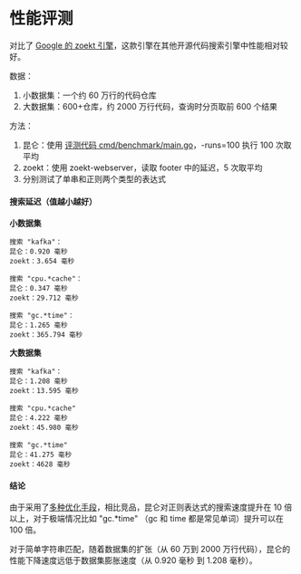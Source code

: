 性能评测
======


对比了 [Google 的 zoekt 引擎](https://github.com/google/zoekt)，这款引擎在其他开源代码搜索引擎中性能相对较好。

数据：
1.  小数据集：一个约 60 万行的代码仓库
2.  大数据集：600+仓库，约 2000 万行代码，查询时分页取前 600 个结果

方法：
1.  昆仑：使用 [评测代码 cmd/benchmark/main.go](/cmd/benchmark/main.go)，-runs=100 执行 100 次取平均
2.  zoekt：使用 zoekt-webserver，读取 footer 中的延迟，5 次取平均
3.  分别测试了单串和正则两个类型的表达式

#### 搜索延迟（值越小越好）

**小数据集**

```
搜索 "kafka"：
昆仑：0.920 毫秒
zoekt：3.654 毫秒

搜索 "cpu.*cache"：
昆仑：0.347 毫秒
zoekt：29.712 毫秒

搜索 "gc.*time"：
昆仑：1.265 毫秒
zoekt：365.794 毫秒
```

**大数据集**

```
搜索 "kafka"：
昆仑：1.208 毫秒
zoekt：13.595 毫秒

搜索 "cpu.*cache"
昆仑：4.222 毫秒
zoekt：45.980 毫秒

搜索 "gc.*time"
昆仑：41.275 毫秒
zoekt：4628 毫秒
```

#### 结论

由于采用了[多种优化手段](/doc/regexp.md)，相比竞品，昆仑对正则表达式的搜索速度提升在 10 倍以上，对于极端情况比如 "gc.*time" （gc 和 time 都是常见单词）提升可以在 100 倍。

对于简单字符串匹配，随着数据集的扩张（从 60 万到 2000 万行代码），昆仑的性能下降速度远低于数据集膨胀速度（从 0.920 毫秒 到 1.208 毫秒）。